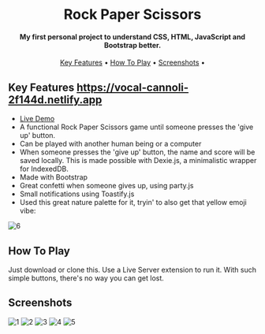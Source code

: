 
<h1 align="center">
  Rock Paper Scissors
  <br>
</h1>

<h4 align="center">My first personal project to understand CSS, HTML, JavaScript and Bootstrap better.</h4>

<p align="center">
  <a href="#key-features">Key Features</a> •
  <a href="#how-to-play">How To Play</a> •
  <a href="#screenshots">Screenshots</a> •
</p>

## Key Features https://vocal-cannoli-2f144d.netlify.app

* <a href="https://vocal-cannoli-2f144d.netlify.app" target="_blank">Live Demo</a>
* A functional Rock Paper Scissors game until someone presses the 'give up' button.
* Can be played with another human being or a computer
* When someone presses the 'give up' button, the name and score will be saved locally. This is made possible with Dexie.js, a minimalistic wrapper for IndexedDB.
* Made with Bootstrap
* Great confetti when someone gives up, using party.js
* Small notifications using Toastify.js
* Used this great nature palette for it, tryin' to also get that yellow emoji vibe:

![6](https://user-images.githubusercontent.com/103831098/195327010-9ac0b3d1-b75e-4de7-bc71-683afc5ed78a.PNG)

## How To Play

Just download or clone this. Use a Live Server extension to run it. With such simple buttons, there's no way you can get lost.

## Screenshots
![1](https://user-images.githubusercontent.com/103831098/195326557-813dc8b5-5f24-48ce-b70e-9d974234491c.png)
![2](https://user-images.githubusercontent.com/103831098/195326562-202b1a1c-a773-4384-a7de-c673cdb03cc0.png)
![3](https://user-images.githubusercontent.com/103831098/195326565-15de4351-0684-4bae-a019-6469dc96132f.png)
![4](https://user-images.githubusercontent.com/103831098/195326570-d3ee68b1-2c58-4079-b35d-bf191f0a9691.png)
![5](https://user-images.githubusercontent.com/103831098/195326573-d6a6eb01-a631-47ed-97ba-5ade0ed018ea.png)
